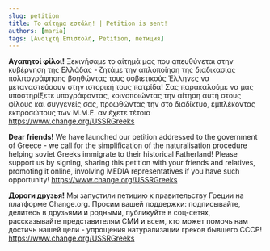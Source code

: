 ```yaml
---
slug: petition
title: Το αίτημα εστάλη! | Petition is sent!
authors: [maria]
tags: [Ανοιχτή Επιστολή, Petition, петиция]
---
```


**Αγαπητοί φίλοι!**
Ξεκινήσαμε το αίτημά μας που απευθύνεται στην κυβέρνηση της Ελλάδας - ζητάμε την απλοποίηση της διαδικασίας πολιτογράφησης βοηθώντας τους σοβιετικούς Έλληνες να μεταναστεύσουν στην ιστορική τους πατρίδα! Σας παρακαλούμε να μας υποστηρίξετε υπογράφοντας, κοινοποιώντας την αίτηση αυτή στους φίλους και συγγενείς σας, προωθώντας την στο διαδίκτυο, εμπλέκοντας εκπροσώπους των Μ.Μ.Ε. αν έχετε τέτοια 
https://www.change.org/USSRGreeks

**Dear friends!**
We have launched our petition addressed to the government of Greece - we call for the simplification of the naturalisation procedure helping soviet Greeks immigrate to their historical Fatherland! Please support us by signing, sharing this petition with your friends and relatives, promoting it online, involving MEDIA representatives if you have such opportunity! 
https://www.change.org/USSRGreeks 

**Дороги друзья!**
Мы запустили петицию к правительству Греции на платформе Change.org. Просим вашей поддержки: подписывайте, делитесь в друзьями и родными, публикуйте в соц-сетях, рассказывайте представителям СМИ и всем, кто может помочь нам достичь нашей цели - упрощения натурализации греков бывшего СССР!
https://www.change.org/USSRGreeks

